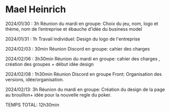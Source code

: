 # Mael Heinrich

2024/01/30 : 3h           Réunion du mardi en groupe: Choix du jeu, nom, logo et thème, nom de l’entreprise et ébauche d’idée du business model

2024/01/31 :  1h          Travail individuel: Design du logo de l'entreprise

2024/02/03 : 30min        Réunion Discord en groupe:  cahier des charges 

2024/02/06 :  3h30min     Réunion du mardi en groupe:  cahier des charges , création des groupes + début idée design 

2024/02/08 :  1h30min     Réunion Discord en groupe Front: Organisation des versions, idée/organisation.

2024/02/13: 3h		  Réunion du mardi en groupe: Création du design de la page au brouillon+ idée pour la nouvelle regle du poker.

TEMPS TOTAL: 12h30min 
